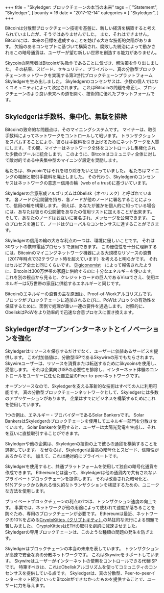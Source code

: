 +++
title = "Skyledger: ブロックチェーンの本当の未来"
tags = [
    "Statement",
    "Skyledger",
]
bounty = 16
date = "2017-12-14"
categories = [
    "Skyledger",
]
+++

Bitcoinは分散型ブロックチェーン技術を基盤に、新しい経済を構築すると考えられていましたが、そうではありませんでした。 
また、それはできません。
Bitcoinには、本来の目標を達成することを妨げる大きな技術的欠陥があります。
欠陥のあるコンセプトに基づいて構築され、腐敗した統治によって動かされるこの暗号通貨は、ユーザーが望む新しい世界を創造する能力がありません。

Skycoinの開発者はBitcoinが失敗作であることに気づき、解決策を作り出しました。
その結果、スピード、セキュリティ、プライバシー、真の分散型ブロックチェーンネットワークを実現する第3世代ブロックチェーンプラットフォームSkyledgerを生み出しました。
Skyledgerのコンセンサスは、少数の個人ではなくコミュニティによって決定されます。 
これはBitcoinの問題を修正し、ブロックチェーンのより良い未来への道を開く、技術的に優れたプラットフォームです。


## Skyledgerは手数料、集中化、無駄を排除

Bitcoinの致命的な問題点は、そのマイニングシステムです。
マイナーは、取引手数料によってネットワークをコントロールして戦います。
トランザクションをスパムすることにより、彼らは手数料を引き上げるためにネットワークを人質にします。
その間、マイナーはネットワーク全体をコントロールし集権化された少数のプールに統合します。
このように、Bitcoinはコミュニティ全体に対して敵対的である中央集中型のマイニング設定を奨励します。

私たちは、Skycoinではそれを取り除きたいと思っていました。
私たちはマイニングの報酬と取引手数料を廃止しました。
その代わり、Skyledgerのコンセンサスはネットワークの意志ー信用の輪（web of a trust)に基づいています。

Skyledgerの合意形成アルゴリズムはObelisk（オベリスク）と呼ばれています。
各ノードが公開鍵を持ち、各ノードが他のノードに署名することによって、信用の輪を構築します。
例えば、あなたが誰かを個人的に知っている場合には、あなたは彼らの公開鍵をあなたの信用リストに加えることが出来ます。
そして、あなたのノードはお互いに署名され、メッセージを公開できます。
このプロセスを通じて、ノードはグローバルなコンセンサスに達することができます。

Skyledgerの信用の輪の大きな利点の一つは、環境に優しいことです。
それは30ワットの携帯電話プロセッサで運用できます。
この優位性を十分に理解するには、Bitcoinのマイニングネットワーク機器による大規模なリソースの浪費（2017年時点で32テラワット時を超えています）を考えると明らかです。
それはセルビア全土と同じくらいです。
[Digiconomist](https://digiconomist.net/bitcoin-energy-consumption)　によって報告されたように、Bitcoinは300万世帯の家庭に供給するのに十分なエネルギーを使います。
これを別の視点から見ると、クレジットカードの巨人であるVisaでさえ、使用エネルギーは5万世帯の家庭に供給するエネルギーと同じです。

Bitcoinのエネルギーの浪費の主な原因は、Proof-of-Workアルゴリズムです。
ブロックがブロックチェーンに追加されるたびに、PoWはブロックの有効性を保証するために、面倒で処理が重い一連の要件を通過します。
対照的に、ObeliskはPoWをより効率的で迅速な合意プロセスに置き換えます。

## Skyledgerがオープンインターネットとイノベーションを強化

Skyledgerはリソースを保存するだけでなく、ユーザーに価値あるサービスを提供します。
この付加価値は、分散型ISPであるSkywireの形でもたらされます。
Skywireユーザーは、リソースを消費または転送するためにSkycoinsを使用し、受信します。
それは企業向けISPの必要性を排除し、インターネット体験のコントロールをユーザーに任せた自立型のPeer-to-peerネットワークです。

オープンソースなので、Skyledgerを支える革新的な技術はすべての人に利用可能です。 
真の分散型ブロックチェーンネットワークとして、Skyledgerには多数のアプリケーションがあります。 
企業はすでにビジネスを構築するためにこれを使用しています。

1つの例は、エネルギー・プロバイダーであるSolar Bankersです。
Solar BankersはSkyledgerのブロックチェーンを使用してエネルギー部門を分散させています。
Solar Bankerを使用すると、ユーザーは太陽光発電を生成し、それを互いに直接取引することができます。

Skyledgerや他の企業は、Skyledgerの技術の上で彼らの通貨を構築することを選択しています。
なぜならば、Skyledgerは最高の暗号化とスピード、信頼性があるからです。
加えて、これは絶対的にプライベートです。

Skyledgerを使用すると、共通プラットフォームを使用して独自の暗号化通貨を作成できます。
Ethereumとは違って、Skyledgerは他の通貨内で共有されないプライベートブロックチェーンを提供します。
それは改善された暗号化と、51%アタックから免れる恒久的なトランザクションを検証するための、ユニークな方法を使用します。

プライベートブロックチェーンの利点の1つは、トランザクション速度の向上です。
事業では、ネットワークが他の用途によって使われて速度が落ちることを防ぐため、専用のブロックチェーンが必要です。
Ethereumは最近、ネットワークの10%を占める[CryptoKittes（クリプトキティ）](http://www.bbc.co.uk/news/technology-42237162)の熱狂的な流行による問題で苦しみました。 
CryptoKittiesはETHの取引を劇的に減速させました。 
Skyledgerの専用ブロックチェーンは、このような種類の問題の発生を防ぎます。

Skyledgerはブロックチェーンの本当の未来を表しています。
トランザクションが高速で安全な真の分散ネットワークです。
これはSkywireをサポートしています。
Skywireはユーザーがインターネットの使用をコントロールできる代替ISPです。 
特筆すべきは、これはObeliskアルゴリズムを使ってコミュニティのコンセンサスを提供している点です。
Skyledgerは、真の分散型、Peer-to-peerインターネット経済といったBitcoinができなかったものを提供することで、ユーザーに力を与えます。
